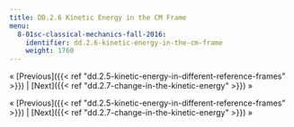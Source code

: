 ```yaml
---
title: DD.2.6 Kinetic Energy in the CM Frame
menu:
  8-01sc-classical-mechanics-fall-2016:
    identifier: dd.2.6-kinetic-energy-in-the-cm-frame
    weight: 1760
---
```

« [Previous]({{< ref "dd.2.5-kinetic-energy-in-different-reference-frames" >}}) | [Next]({{< ref "dd.2.7-change-in-the-kinetic-energy" >}}) »

« [Previous]({{< ref "dd.2.5-kinetic-energy-in-different-reference-frames" >}}) | [Next]({{< ref "dd.2.7-change-in-the-kinetic-energy" >}}) »